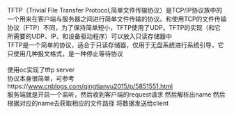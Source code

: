 TFTP（Trivial File Transfer Protocol,简单文件传输协议）是TCP/IP协议族中的一个用来在客户端与服务器之间进行简单文件传输的协议。和使用TCP的文件传输协议（FTP）不同，为了保持简单短小，TFTP使用了UDP。TFTP的实现（和它所需要的UDP、IP、和设备驱动程序）可以放入只读存储器中<br>
TFTP是一个简单的协议，适合于只读存储器，仅用于无盘系统进行系统引导，它只使用几种报文格式，是一种停止等待协议<br>
<br>
使用oc实现了tftp server<br>
协议本身很简单，可参考https://www.cnblogs.com/qingtianyu2015/p/5851551.html<br>
服务端就是开启一个监听，然后收到客户端的request请求 然后解析出name  然后根据对应的name去获取相应的文件路径 将数据发送给client
